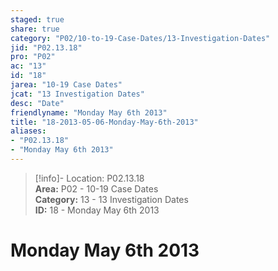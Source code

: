 ```yaml
---  
staged: true  
share: true  
category: "P02/10-to-19-Case-Dates/13-Investigation-Dates"  
jid: "P02.13.18"  
pro: "P02"  
ac: "13"  
id: "18"  
jarea: "10-19 Case Dates"  
jcat: "13 Investigation Dates"  
desc: "Date"  
friendlyname: "Monday May 6th 2013"  
title: "18-2013-05-06-Monday-May-6th-2013"  
aliases:   
- "P02.13.18"  
- "Monday May 6th 2013"  
---  
```

>[!info]- Location: P02.13.18  
>**Area:** P02 - 10-19 Case Dates  
>**Category:** 13 - 13 Investigation Dates  
>**ID:** 18 - Monday May 6th 2013  
  
# Monday May 6th 2013  
